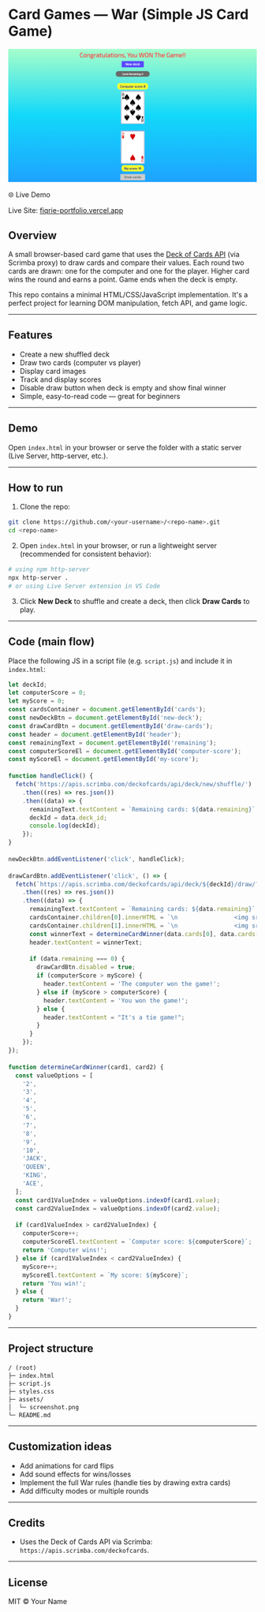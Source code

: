 # Card Games — War (Simple JS Card Game)

![Project Screenshot](./assets/screenshot.png)

🌐 Live Demo

Live Site: [fiqrie-portfolio.vercel.app](https://card-war-games.vercel.app/)

## Overview

A small browser-based card game that uses the [Deck of Cards API](https://deckofcardsapi.com/) (via Scrimba proxy) to draw cards and compare their values. Each round two cards are drawn: one for the computer and one for the player. Higher card wins the round and earns a point. Game ends when the deck is empty.

This repo contains a minimal HTML/CSS/JavaScript implementation. It's a perfect project for learning DOM manipulation, fetch API, and game logic.

---

## Features

- Create a new shuffled deck
- Draw two cards (computer vs player)
- Display card images
- Track and display scores
- Disable draw button when deck is empty and show final winner
- Simple, easy-to-read code — great for beginners

---

## Demo

Open `index.html` in your browser or serve the folder with a static server (Live Server, http-server, etc.).

---

## How to run

1. Clone the repo:

```bash
git clone https://github.com/<your-username>/<repo-name>.git
cd <repo-name>
```

2. Open `index.html` in your browser, or run a lightweight server (recommended for consistent behavior):

```bash
# using npm http-server
npx http-server .
# or using Live Server extension in VS Code
```

3. Click **New Deck** to shuffle and create a deck, then click **Draw Cards** to play.

---

## Code (main flow)

Place the following JS in a script file (e.g. `script.js`) and include it in `index.html`:

```js
let deckId;
let computerScore = 0;
let myScore = 0;
const cardsContainer = document.getElementById('cards');
const newDeckBtn = document.getElementById('new-deck');
const drawCardBtn = document.getElementById('draw-cards');
const header = document.getElementById('header');
const remainingText = document.getElementById('remaining');
const computerScoreEl = document.getElementById('computer-score');
const myScoreEl = document.getElementById('my-score');

function handleClick() {
  fetch('https://apis.scrimba.com/deckofcards/api/deck/new/shuffle/')
    .then((res) => res.json())
    .then((data) => {
      remainingText.textContent = `Remaining cards: ${data.remaining}`;
      deckId = data.deck_id;
      console.log(deckId);
    });
}

newDeckBtn.addEventListener('click', handleClick);

drawCardBtn.addEventListener('click', () => {
  fetch(`https://apis.scrimba.com/deckofcards/api/deck/${deckId}/draw/?count=2`)
    .then((res) => res.json())
    .then((data) => {
      remainingText.textContent = `Remaining cards: ${data.remaining}`;
      cardsContainer.children[0].innerHTML = `\n                <img src=${data.cards[0].image} class="card" />\n            `;
      cardsContainer.children[1].innerHTML = `\n                <img src=${data.cards[1].image} class="card" />\n            `;
      const winnerText = determineCardWinner(data.cards[0], data.cards[1]);
      header.textContent = winnerText;

      if (data.remaining === 0) {
        drawCardBtn.disabled = true;
        if (computerScore > myScore) {
          header.textContent = 'The computer won the game!';
        } else if (myScore > computerScore) {
          header.textContent = 'You won the game!';
        } else {
          header.textContent = "It's a tie game!";
        }
      }
    });
});

function determineCardWinner(card1, card2) {
  const valueOptions = [
    '2',
    '3',
    '4',
    '5',
    '6',
    '7',
    '8',
    '9',
    '10',
    'JACK',
    'QUEEN',
    'KING',
    'ACE',
  ];
  const card1ValueIndex = valueOptions.indexOf(card1.value);
  const card2ValueIndex = valueOptions.indexOf(card2.value);

  if (card1ValueIndex > card2ValueIndex) {
    computerScore++;
    computerScoreEl.textContent = `Computer score: ${computerScore}`;
    return 'Computer wins!';
  } else if (card1ValueIndex < card2ValueIndex) {
    myScore++;
    myScoreEl.textContent = `My score: ${myScore}`;
    return 'You win!';
  } else {
    return 'War!';
  }
}
```

---

## Project structure

```
/ (root)
├─ index.html
├─ script.js
├─ styles.css
├─ assets/
│  └─ screenshot.png
└─ README.md
```

---

## Customization ideas

- Add animations for card flips
- Add sound effects for wins/losses
- Implement the full War rules (handle ties by drawing extra cards)
- Add difficulty modes or multiple rounds

---

## Credits

- Uses the Deck of Cards API via Scrimba: `https://apis.scrimba.com/deckofcards`.

---

## License

MIT © Your Name
